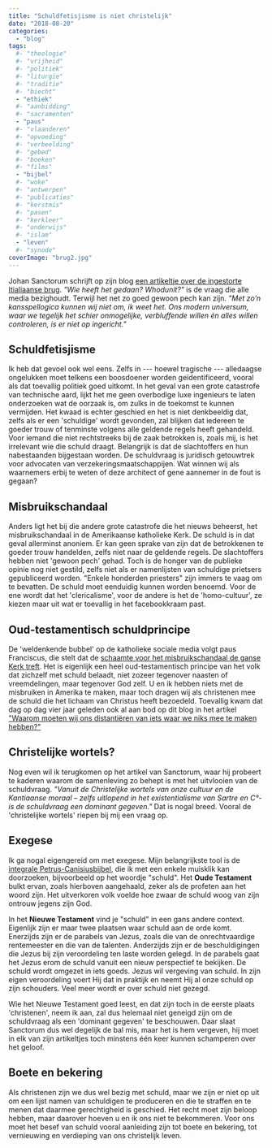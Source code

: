 ```yaml
---
title: "Schuldfetisjisme is niet christelijk"
date: "2018-08-20"
categories: 
  - "blog"
tags:
  #- "theologie"
  #- "vrijheid"
  #- "politiek"
  #- "liturgie"
  #- "traditie"
  #- "biecht"
  - "ethiek"
  #- "aanbidding"
  #- "sacramenten"
  - "paus"
  #- "vlaanderen"
  #- "opvoeding"
  #- "verbeelding"
  #- "gebed"
  #- "boeken"
  #- "films"
  - "bijbel"
  #- "woke"
  #- "antwerpen"
  #- "publicaties"
  #- "kerstmis"
  #- "pasen"
  #- "kerkleer"
  #- "onderwijs"
  #- "islam"
  - "leven"
  #- "synode"
coverImage: "brug2.jpg"
---
```


Johan Sanctorum schrijft op zijn blog [een artikeltje over de ingestorte Itialiaanse brug](https://sanctorumblog.wordpress.com/2018/08/19/hoogtevrees-een-niet-zo-dom-gevoel/). _"Wie heeft het gedaan? Whodunit?"_ is de vraag die alle media bezighoudt. Terwijl het net zo goed gewoon pech kan zijn. _"Met zo’n kansspellogica kunnen wij niet om, ik weet het. Ons modern universum, waar we tegelijk het schier onmogelijke, verbluffende willen én alles willen controleren, is er niet op ingericht."_  

## Schuldfetisjisme

Ik heb dat gevoel ook wel eens. Zelfs in --- hoewel tragische --- alledaagse ongelukken moet telkens een boosdoener worden geïdentificeerd, vooral als dat toevallig politiek goed uitkomt. In het geval van een grote catastrofe van technische aard, lijkt het me geen overbodige luxe ingenieurs te laten onderzoeken wat de oorzaak is, om zulks in de toekomst te kunnen vermijden. Het kwaad is echter geschied en het is niet denkbeeldig dat, zelfs als er een 'schuldige' wordt gevonden, zal blijken dat iedereen te goeder trouw of tenminste volgens alle geldende regels heeft gehandeld. Voor iemand die niet rechtstreeks bij de zaak betrokken is, zoals mij, is het irrelevant wie die schuld draagt. Belangrijk is dat de slachtoffers en hun nabestaanden bijgestaan worden. De schuldvraag is juridisch getouwtrek voor advocaten van verzekeringsmaatschappijen. Wat winnen wij als waarnemers erbij te weten of deze architect of gene aannemer in de fout is gegaan?  

## Misbruikschandaal

Anders ligt het bij die andere grote catastrofe die het nieuws beheerst, het misbruikschandaal in de Amerikaanse katholieke Kerk. De schuld is in dat geval allerminst anoniem. Er kan geen sprake van zijn dat de betrokkenen te goeder trouw handelden, zelfs niet naar de geldende regels. De slachtoffers hebben niet 'gewoon pech' gehad. Toch is de honger van de publieke opinie nog niet gestild, zelfs niet als er namenlijsten van schuldige prietsers gepubliceerd worden. "Enkele honderden priesters" zijn immers te vaag om te bevatten. De schuld moet eenduidig kunnen worden benoemd. Voor de ene wordt dat het 'clericalisme', voor de andere is het de 'homo-cultuur', ze kiezen maar uit wat er toevallig in het facebookkraam past.  

## Oud-testamentisch schuldprincipe

De 'weldenkende bubbel' op de katholieke sociale media volgt paus Franciscus, die stelt dat de [schaamte voor het misbruikschandaal de ganse Kerk treft](http://press.vatican.va/content/salastampa/it/bollettino/pubblico/2018/08/20/0578/01246.html#ingl). Het is eigenlijk een heel oud-testamentisch principe van het volk dat zichzelf met schuld belaadt, niet zozeer tegenover naasten of vreemdelingen, maar tegenover God zelf. U en ik hebben niets met de misbruiken in Amerika te maken, maar toch dragen wij als christenen mee de schuld die het lichaam van Christus heeft bezoedeld. Toevallig kwam dat dag op dag vier jaar geleden ook al aan bod op dit blog in het artikel ["Waarom moeten wij ons distantiëren van iets waar we niks mee te maken hebben?"](/blog/waarom-moeten-wij-ons-distantieren-van-iets-waar-we-niks-mee-te-maken-hebben/)  

## Christelijke wortels?

Nog even wil ik terugkomen op het artikel van Sanctorum, waar hij probeert te kaderen waarom de samenleving zo behept is met het uitvlooien van de schuldvraag. _"Vanuit de Christelijke wortels van onze cultuur en de Kantiaanse moraal – zelfs uitlopend in het existentialisme van Sartre en C°- is de schuldvraag een dominant gegeven."_ Dat is nogal breed. Vooral de 'christelijke wortels' riepen bij mij een vraag op.  

## Exegese

Ik ga nogal eigengereid om met exegese. Mijn belangrijkste tool is de [integrale Petrus-Canisiusbijbel](https://bijbel.gelovenleren.net/canisius.html), die ik met een enkele muisklik kan doorzoeken, bijvoorbeeld op het woordje "schuld". Het **Oude Testament** bulkt ervan, zoals hierboven aangehaald, zeker als de profeten aan het woord zijn. Het uitverkoren volk voelde hoe zwaar de schuld woog van zijn ontrouw jegens zijn God.

In het **Nieuwe Testament** vind je "schuld" in een gans andere context. Eigenlijk zijn er maar twee plaatsen waar schuld aan de orde komt. Enerzijds zijn er de parabels van Jezus, zoals die van de onrechtvaardige rentemeester en die van de talenten. Anderzijds zijn er de beschuldigingen die Jezus bij zijn veroordeling ten laste worden gelegd. In de parabels gaat het Jezus erom de schuld vanuit een nieuw perspectief te bekijken. De schuld wordt omgezet in iets goeds. Jezus wil vergeving van schuld. In zijn eigen veroordeling voert Hij dat in praktijk en neemt Hij al onze schuld op zijn schouders. Veel meer wordt er over schuld niet gezegd.  

Wie het Nieuwe Testament goed leest, en dat zijn toch in de eerste plaats 'christenen', neem ik aan, zal dus helemaal niet geneigd zijn om de schuldvraag als een 'dominant gegeven' te beschouwen. Daar slaat Sanctorum dus wel degelijk de bal mis, maar het is hem vergeven, hij moet in elk van zijn artikeltjes toch minstens één keer kunnen schamperen over het geloof.  

## Boete en bekering

Als christenen zijn we dus wel bezig met schuld, maar we zijn er niet op uit om een lijst namen van schuldigen te produceren en die te straffen en te menen dat daarmee gerechtigheid is geschied. Het recht moet zijn beloop hebben, maar daarover hoeven u en ik ons niet te bekommeren. Voor ons moet het besef van schuld vooral aanleiding zijn tot boete en bekering, tot vernieuwing en verdieping van ons christelijk leven.
